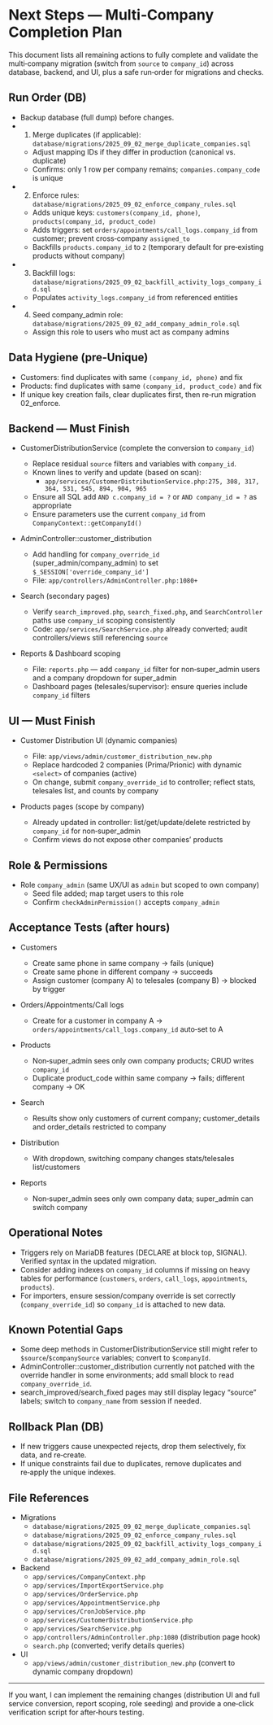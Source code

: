# Next Steps — Multi‑Company Completion Plan

This document lists all remaining actions to fully complete and validate the multi‑company migration (switch from `source` to `company_id`) across database, backend, and UI, plus a safe run‑order for migrations and checks.

## Run Order (DB)

- Backup database (full dump) before changes.
- 1) Merge duplicates (if applicable): `database/migrations/2025_09_02_merge_duplicate_companies.sql`
  - Adjust mapping IDs if they differ in production (canonical vs. duplicate)
  - Confirms: only 1 row per company remains; `companies.company_code` is unique
- 2) Enforce rules: `database/migrations/2025_09_02_enforce_company_rules.sql`
  - Adds unique keys: `customers(company_id, phone)`, `products(company_id, product_code)`
  - Adds triggers: set `orders/appointments/call_logs.company_id` from customer; prevent cross‑company `assigned_to`
  - Backfills `products.company_id` to `2` (temporary default for pre‑existing products without company)
- 3) Backfill logs: `database/migrations/2025_09_02_backfill_activity_logs_company_id.sql`
  - Populates `activity_logs.company_id` from referenced entities
- 4) Seed company_admin role: `database/migrations/2025_09_02_add_company_admin_role.sql`
  - Assign this role to users who must act as company admins

## Data Hygiene (pre‑Unique)

- Customers: find duplicates with same `(company_id, phone)` and fix
- Products: find duplicates with same `(company_id, product_code)` and fix
- If unique key creation fails, clear duplicates first, then re‑run migration 02_enforce.

## Backend — Must Finish

- CustomerDistributionService (complete the conversion to `company_id`)
  - Replace residual `source` filters and variables with `company_id`.
  - Known lines to verify and update (based on scan):
    - `app/services/CustomerDistributionService.php:275, 308, 317, 364, 531, 545, 894, 904, 965`
  - Ensure all SQL add `AND c.company_id = ?` or `AND company_id = ?` as appropriate
  - Ensure parameters use the current `company_id` from `CompanyContext::getCompanyId()`

- AdminController::customer_distribution
  - Add handling for `company_override_id` (super_admin/company_admin) to set `$_SESSION['override_company_id']`
  - File: `app/controllers/AdminController.php:1080+`

- Search (secondary pages)
  - Verify `search_improved.php`, `search_fixed.php`, and `SearchController` paths use `company_id` scoping consistently
  - Code: `app/services/SearchService.php` already converted; audit controllers/views still referencing `source`

- Reports & Dashboard scoping
  - File: `reports.php` — add `company_id` filter for non‑super_admin users and a company dropdown for super_admin
  - Dashboard pages (telesales/supervisor): ensure queries include `company_id` filters

## UI — Must Finish

- Customer Distribution UI (dynamic companies)
  - File: `app/views/admin/customer_distribution_new.php`
  - Replace hardcoded 2 companies (Prima/Prionic) with dynamic `<select>` of companies (active)
  - On change, submit `company_override_id` to controller; reflect stats, telesales list, and counts by company

- Products pages (scope by company)
  - Already updated in controller: list/get/update/delete restricted by `company_id` for non‑super_admin
  - Confirm views do not expose other companies’ products

## Role & Permissions

- Role `company_admin` (same UX/UI as `admin` but scoped to own company)
  - Seed file added; map target users to this role
  - Confirm `checkAdminPermission()` accepts `company_admin`

## Acceptance Tests (after hours)

- Customers
  - Create same phone in same company → fails (unique)
  - Create same phone in different company → succeeds
  - Assign customer (company A) to telesales (company B) → blocked by trigger

- Orders/Appointments/Call logs
  - Create for a customer in company A → `orders/appointments/call_logs.company_id` auto‑set to A

- Products
  - Non‑super_admin sees only own company products; CRUD writes `company_id`
  - Duplicate product_code within same company → fails; different company → OK

- Search
  - Results show only customers of current company; customer_details and order_details restricted to company

- Distribution
  - With dropdown, switching company changes stats/telesales list/customers

- Reports
  - Non‑super_admin sees only own company data; super_admin can switch company

## Operational Notes

- Triggers rely on MariaDB features (DECLARE at block top, SIGNAL). Verified syntax in the updated migration.
- Consider adding indexes on `company_id` columns if missing on heavy tables for performance (`customers`, `orders`, `call_logs`, `appointments`, `products`).
- For importers, ensure session/company override is set correctly (`company_override_id`) so `company_id` is attached to new data.

## Known Potential Gaps

- Some deep methods in CustomerDistributionService still might refer to `$source`/`$companySource` variables; convert to `$companyId`.
- AdminController::customer_distribution currently not patched with the override handler in some environments; add small block to read `company_override_id`.
- search_improved/search_fixed pages may still display legacy “source” labels; switch to `company_name` from session if needed.

## Rollback Plan (DB)

- If new triggers cause unexpected rejects, drop them selectively, fix data, and re‑create.
- If unique constraints fail due to duplicates, remove duplicates and re‑apply the unique indexes.

## File References

- Migrations
  - `database/migrations/2025_09_02_merge_duplicate_companies.sql`
  - `database/migrations/2025_09_02_enforce_company_rules.sql`
  - `database/migrations/2025_09_02_backfill_activity_logs_company_id.sql`
  - `database/migrations/2025_09_02_add_company_admin_role.sql`
- Backend
  - `app/services/CompanyContext.php`
  - `app/services/ImportExportService.php`
  - `app/services/OrderService.php`
  - `app/services/AppointmentService.php`
  - `app/services/CronJobService.php`
  - `app/services/CustomerDistributionService.php`
  - `app/services/SearchService.php`
  - `app/controllers/AdminController.php:1080` (distribution page hook)
  - `search.php` (converted; verify details queries)
- UI
  - `app/views/admin/customer_distribution_new.php` (convert to dynamic company dropdown)

---

If you want, I can implement the remaining changes (distribution UI and full service conversion, report scoping, role seeding) and provide a one‑click verification script for after‑hours testing.

